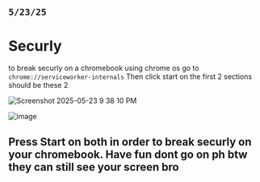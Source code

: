 ## `5/23/25`
# Securly
to break securly on a chromebook using chrome os go to 
`chrome://serviceworker-internals`
Then click start on the first 2 sections should be these 2

![Screenshot 2025-05-23 9 38 10 PM](https://github.com/user-attachments/assets/7c05222f-702a-47d1-a671-0581bc63c3b0)


![image](https://github.com/user-attachments/assets/baa1fdc4-92bb-4140-bede-3966e3057a90)

## Press Start on both in order to break securly on your chromebook. Have fun dont go on ph btw they can still see your screen bro
